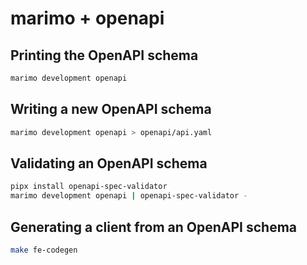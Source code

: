 # marimo + openapi

## Printing the OpenAPI schema

```bash
marimo development openapi
```

## Writing a new OpenAPI schema

```bash
marimo development openapi > openapi/api.yaml
```

## Validating an OpenAPI schema

```bash
pipx install openapi-spec-validator
marimo development openapi | openapi-spec-validator -
```

## Generating a client from an OpenAPI schema

```bash
make fe-codegen
```

